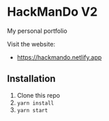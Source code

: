 # HackManDo V2
My personal portfolio

Visit the website:
 - https://hackmando.netlify.app

## Installation

1. Clone this repo
2. `yarn install`
3. `yarn start`